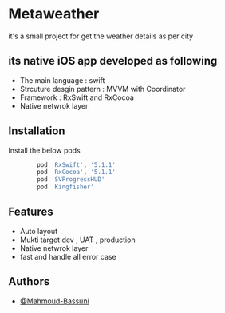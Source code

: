 # Metaweather

it's a small project for get the weather details as per city 

## its native iOS app developed as following

- The main language : swift
- Strcuture desgin pattern : MVVM with Coordinator
- Framework : RxSwift and RxCocoa
- Native netwrok layer 


## Installation 

Install the below pods

```bash 
        pod 'RxSwift', '5.1.1'
        pod 'RxCocoa', '5.1.1'
        pod 'SVProgressHUD'
        pod 'Kingfisher'
```

## Features

- Auto layout
- Mukti target dev , UAT , production
- Native netwrok layer
- fast and handle all error case 
   
   
## Authors

- [@Mahmoud-Bassuni](https://github.com/Mahmoud-Bassuni)
